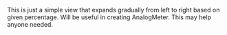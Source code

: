 This is just a simple view that expands gradually from left to right based on given percentage. Will be useful in creating AnalogMeter. This may help anyone needed.
